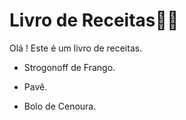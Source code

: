 # Livro de Receitas:man_cook:

Olá ! Este é um livro de receitas.

- Strogonoff de Frango.

- Pavê.

- Bolo de Cenoura.
